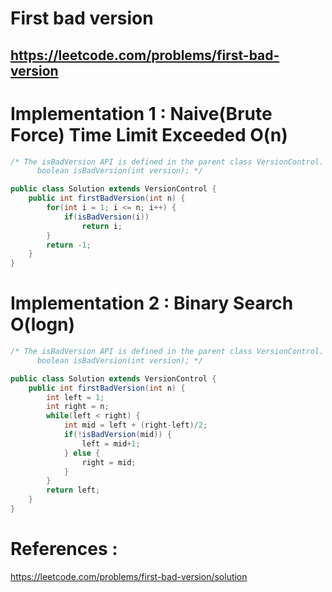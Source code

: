 # First bad version
## https://leetcode.com/problems/first-bad-version

# Implementation 1 : Naive(Brute Force) Time Limit Exceeded O(n)
```java
/* The isBadVersion API is defined in the parent class VersionControl.
      boolean isBadVersion(int version); */

public class Solution extends VersionControl {
    public int firstBadVersion(int n) {
        for(int i = 1; i <= n; i++) {
            if(isBadVersion(i))
                return i;
        }
        return -1;
    }
}
```

# Implementation 2 : Binary Search  O(logn)
```java
/* The isBadVersion API is defined in the parent class VersionControl.
      boolean isBadVersion(int version); */

public class Solution extends VersionControl {
    public int firstBadVersion(int n) {
        int left = 1;
        int right = n;
        while(left < right) {
            int mid = left + (right-left)/2;
            if(!isBadVersion(mid)) {
                left = mid+1;
            } else {
                right = mid;
            }
        }
        return left;
    }
}
```

# References :
https://leetcode.com/problems/first-bad-version/solution
